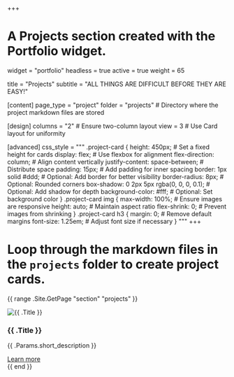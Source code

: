 +++
# A Projects section created with the Portfolio widget.
widget = "portfolio"
headless = true
active = true
weight = 65

title = "Projects"
subtitle = "ALL THINGS ARE DIFFICULT BEFORE THEY ARE EASY!"

[content]
  page_type = "project"
  folder = "projects"  # Directory where the project markdown files are stored

[design]
  columns = "2"  # Ensure two-column layout
  view = 3       # Use Card layout for uniformity

[advanced]
  css_style = """
    .project-card { 
      height: 450px;     # Set a fixed height for cards
      display: flex;       # Use flexbox for alignment
      flex-direction: column; # Align content vertically
      justify-content: space-between; # Distribute space
      padding: 15px;     # Add padding for inner spacing
      border: 1px solid #ddd;  # Optional: Add border for better visibility
      border-radius: 8px;  # Optional: Rounded corners
      box-shadow: 0 2px 5px rgba(0, 0, 0, 0.1); # Optional: Add shadow for depth
      background-color: #fff; # Optional: Set background color
    }
    .project-card img {
      max-width: 100%;    # Ensure images are responsive
      height: auto;       # Maintain aspect ratio
      flex-shrink: 0;     # Prevent images from shrinking
    }
    .project-card h3 {
      margin: 0;          # Remove default margins
      font-size: 1.25em;  # Adjust font size if necessary
    }
  """
+++

# Loop through the markdown files in the `projects` folder to create project cards.
{{ range .Site.GetPage "section" "projects" }}
  <div class="project-card">
    <img src="{{ .Params.image }}" alt="{{ .Title }}">
    <h3>{{ .Title }}</h3>
    <p>{{ .Params.short_description }}</p>
    <a href="{{ .Permalink }}">Learn more</a>
  </div>
{{ end }}